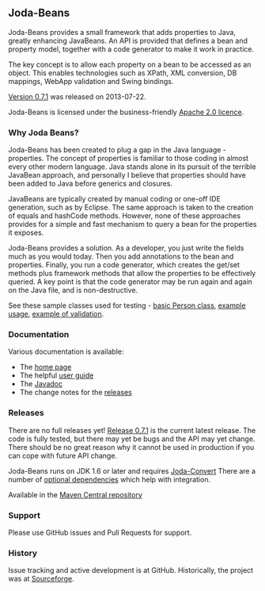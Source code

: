 Joda-Beans
------------

Joda-Beans provides a small framework that adds properties to Java, greatly enhancing JavaBeans.
An API is provided that defines a bean and property model, together with a code generator to make it work in practice.

The key concept is to allow each property on a bean to be accessed as an object.
This enables technologies such as XPath, XML conversion, DB mappings, WebApp validation and Swing bindings.

[Version 0.7.1](https://sourceforge.net/projects/joda-beans/files/joda-beans/0.7.1/) was released on 2013-07-22.

Joda-Beans is licensed under the business-friendly [Apache 2.0 licence](http://www.joda.org/joda-beans/license.html).


### Why Joda Beans?

Joda-Beans has been created to plug a gap in the Java language - properties.
The concept of properties is familiar to those coding in almost every other modern language.
Java stands alone in its pursuit of the terrible JavaBean approach, and personally I believe that
properties should have been added to Java before generics and closures.

JavaBeans are typically created by manual coding or one-off IDE generation, such as by Eclipse.
The same approach is taken to the creation of equals and hashCode methods.
However, none of these approaches provides for a simple and fast mechanism to query a bean for the properties it exposes.

Joda-Beans provides a solution. As a developer, you just write the fields much as you would today.
Then you add annotations to the bean and properties.
Finally, you run a code generator, which creates the get/set methods plus framework methods that allow the properties
to be effectively queried.
A key point is that the code generator may be run again and again on the Java file, and is non-destructive.

See these sample classes used for testing -
[basic Person class](https://github.com/JodaOrg/joda-beans/blob/v0.7.1/src/test/java/org/joda/beans/gen/Person.java#L43),
[example usage](https://github.com/JodaOrg/joda-beans/blob/v0.7.1/src/test/java/org/joda/beans/Examples.java#L25),
[example of validation](https://github.com/JodaOrg/joda-beans/blob/v0.7.1/src/test/java/org/joda/beans/gen/ValidateBean.java#L38).


### Documentation
Various documentation is available:

* The [home page](http://www.joda.org/joda-beans/)
* The helpful [user guide](http://www.joda.org/joda-beans/userguide.html)
* The [Javadoc](http://www.joda.org/joda-beans/apidocs/index.html)
* The change notes for the [releases](http://www.joda.org/joda-beans/changes-report.html)


### Releases
There are no full releases yet!
[Release 0.7.1](http://sourceforge.net/projects/joda-beans/files/joda-beans/0.7.1/) is the current latest release.
The code is fully tested, but there may yet be bugs and the API may yet change.
There should be no great reason why it cannot be used in production if you can cope with future API change.

Joda-Beans runs on JDK 1.6 or later and requires [Joda-Convert](https://github.com/JodaOrg/joda-convert/)
There are a number of [optional dependencies](http://www.joda.org/joda-convert/dependencies.html) which help with integration.

Available in the [Maven Central repository](http://search.maven.org/#artifactdetails|org.joda|joda-beans|0.7.1|jar)


### Support
Please use GitHub issues and Pull Requests for support.


### History
Issue tracking and active development is at GitHub.
Historically, the project was at [Sourceforge](https://sourceforge.net/projects/joda-beans/).
